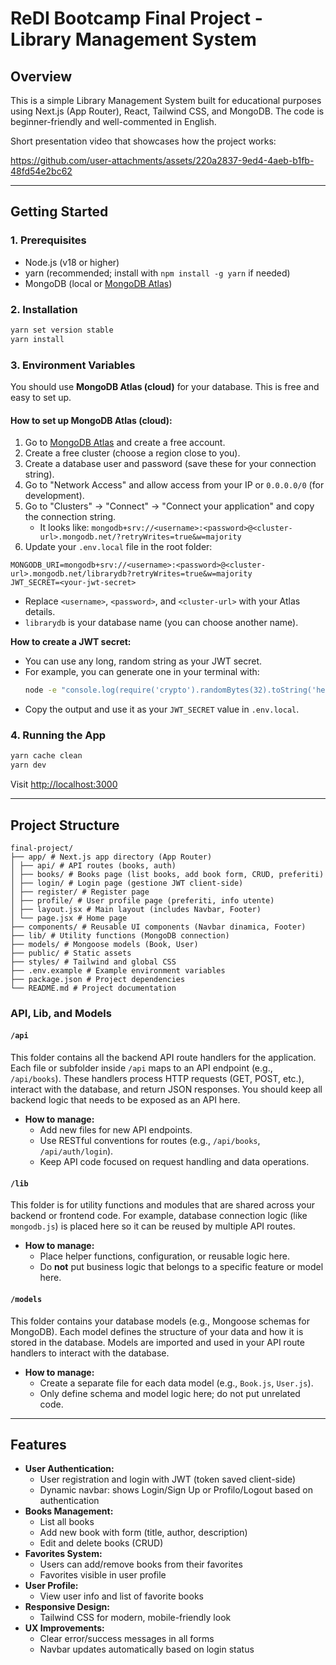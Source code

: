 # ReDI Bootcamp Final Project - Library Management System

## Overview

This is a simple Library Management System built for educational purposes using Next.js (App Router), React, Tailwind CSS, and MongoDB. The code is beginner-friendly and well-commented in English.

Short presentation video that showcases how the project works:

https://github.com/user-attachments/assets/220a2837-9ed4-4aeb-b1fb-48fd54e2bc62

---

## Getting Started

### 1. Prerequisites

- Node.js (v18 or higher)
- yarn (recommended; install with `npm install -g yarn` if needed)
- MongoDB (local or [MongoDB Atlas](https://www.mongodb.com/cloud/atlas/register))

### 2. Installation

```bash
yarn set version stable
yarn install
```

### 3. Environment Variables

You should use **MongoDB Atlas (cloud)** for your database. This is free and easy to set up.

#### How to set up MongoDB Atlas (cloud):

1. Go to [MongoDB Atlas](https://www.mongodb.com/cloud/atlas/register) and create a free account.
2. Create a free cluster (choose a region close to you).
3. Create a database user and password (save these for your connection string).
4. Go to "Network Access" and allow access from your IP or `0.0.0.0/0` (for development).
5. Go to "Clusters" → "Connect" → "Connect your application" and copy the connection string.
   - It looks like: `mongodb+srv://<username>:<password>@<cluster-url>.mongodb.net/?retryWrites=true&w=majority`
6. Update your `.env.local` file in the root folder:

```
MONGODB_URI=mongodb+srv://<username>:<password>@<cluster-url>.mongodb.net/librarydb?retryWrites=true&w=majority
JWT_SECRET=<your-jwt-secret>
```

- Replace `<username>`, `<password>`, and `<cluster-url>` with your Atlas details.
- `librarydb` is your database name (you can choose another name).

**How to create a JWT secret:**

- You can use any long, random string as your JWT secret.
- For example, you can generate one in your terminal with:
  ```bash
  node -e "console.log(require('crypto').randomBytes(32).toString('hex'))"
  ```
- Copy the output and use it as your `JWT_SECRET` value in `.env.local`.

### 4. Running the App

```bash
yarn cache clean
yarn dev
```

Visit [http://localhost:3000](http://localhost:3000)

---

## Project Structure

```
final-project/
├── app/ # Next.js app directory (App Router)
│ ├── api/ # API routes (books, auth)
│ ├── books/ # Books page (list books, add book form, CRUD, preferiti)
│ ├── login/ # Login page (gestione JWT client-side)
│ ├── register/ # Register page
│ ├── profile/ # User profile page (preferiti, info utente)
│ ├── layout.jsx # Main layout (includes Navbar, Footer)
│ └── page.jsx # Home page
├── components/ # Reusable UI components (Navbar dinamica, Footer)
├── lib/ # Utility functions (MongoDB connection)
├── models/ # Mongoose models (Book, User)
├── public/ # Static assets
├── styles/ # Tailwind and global CSS
├── .env.example # Example environment variables
├── package.json # Project dependencies
└── README.md # Project documentation
```

### API, Lib, and Models

#### `/api`

This folder contains all the backend API route handlers for the application. Each file or subfolder inside `/api` maps to an API endpoint (e.g., `/api/books`). These handlers process HTTP requests (GET, POST, etc.), interact with the database, and return JSON responses. You should keep all backend logic that needs to be exposed as an API here.

- **How to manage:**
  - Add new files for new API endpoints.
  - Use RESTful conventions for routes (e.g., `/api/books`, `/api/auth/login`).
  - Keep API code focused on request handling and data operations.

#### `/lib`

This folder is for utility functions and modules that are shared across your backend or frontend code. For example, database connection logic (like `mongodb.js`) is placed here so it can be reused by multiple API routes.

- **How to manage:**
  - Place helper functions, configuration, or reusable logic here.
  - Do **not** put business logic that belongs to a specific feature or model here.

#### `/models`

This folder contains your database models (e.g., Mongoose schemas for MongoDB). Each model defines the structure of your data and how it is stored in the database. Models are imported and used in your API route handlers to interact with the database.

- **How to manage:**
  - Create a separate file for each data model (e.g., `Book.js`, `User.js`).
  - Only define schema and model logic here; do not put unrelated code.

---

## Features

- **User Authentication:**
  - User registration and login with JWT (token saved client-side)
  - Dynamic navbar: shows Login/Sign Up or Profilo/Logout based on authentication
- **Books Management:**
  - List all books
  - Add new book with form (title, author, description)
  - Edit and delete books (CRUD)
- **Favorites System:**
  - Users can add/remove books from their favorites
  - Favorites visible in user profile
- **User Profile:**
  - View user info and list of favorite books
- **Responsive Design:**
  - Tailwind CSS for modern, mobile-friendly look
- **UX Improvements:**
  - Clear error/success messages in all forms
  - Navbar updates automatically based on login status

```

```
